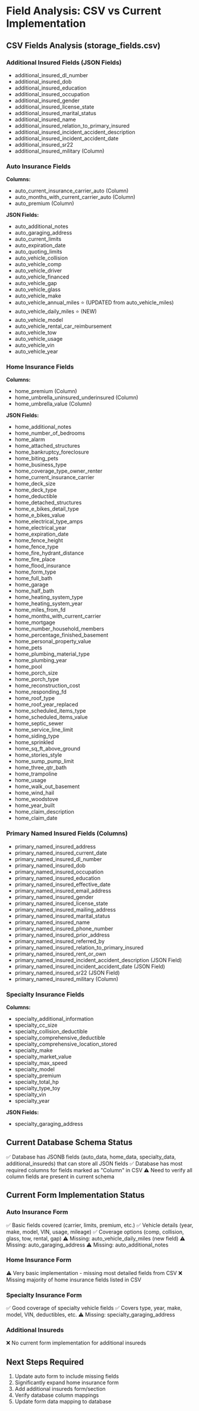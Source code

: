 # Field Analysis: CSV vs Current Implementation

## CSV Fields Analysis (storage_fields.csv)

### Additional Insured Fields (JSON Fields)
- additional_insured_dl_number
- additional_insured_dob
- additional_insured_education
- additional_insured_occupation
- additional_insured_gender
- additional_insured_license_state
- additional_insured_marital_status
- additional_insured_name
- additional_insured_relation_to_primary_insured
- additional_insured_incident_accident_description
- additional_insured_incident_accident_date
- additional_insured_sr22
- additional_insured_military (Column)

### Auto Insurance Fields
**Columns:**
- auto_current_insurance_carrier_auto (Column)
- auto_months_with_current_carrier_auto (Column)
- auto_premium (Column)

**JSON Fields:**
- auto_additional_notes
- auto_garaging_address
- auto_current_limits
- auto_expiration_date
- auto_quoting_limits
- auto_vehicle_collision
- auto_vehicle_comp
- auto_vehicle_driver
- auto_vehicle_financed
- auto_vehicle_gap
- auto_vehicle_glass
- auto_vehicle_make
- auto_vehicle_annual_miles ⭐ (UPDATED from auto_vehicle_miles)
- auto_vehicle_daily_miles ⭐ (NEW)
- auto_vehicle_model
- auto_vehicle_rental_car_reimbursement
- auto_vehicle_tow
- auto_vehicle_usage
- auto_vehicle_vin
- auto_vehicle_year

### Home Insurance Fields
**Columns:**
- home_premium (Column)
- home_umbrella_uninsured_underinsured (Column)
- home_umbrella_value (Column)

**JSON Fields:**
- home_additional_notes
- home_number_of_bedrooms
- home_alarm
- home_attached_structures
- home_bankruptcy_foreclosure
- home_biting_pets
- home_business_type
- home_coverage_type_owner_renter
- home_current_insurance_carrier
- home_deck_size
- home_deck_type
- home_deductible
- home_detached_structures
- home_e_bikes_detail_type
- home_e_bikes_value
- home_electrical_type_amps
- home_electrical_year
- home_expiration_date
- home_fence_height
- home_fence_type
- home_fire_hydrant_distance
- home_fire_place
- home_flood_insurance
- home_form_type
- home_full_bath
- home_garage
- home_half_bath
- home_heating_system_type
- home_heating_system_year
- home_miles_from_fd
- home_months_with_current_carrier
- home_mortgage
- home_number_household_members
- home_percentage_finished_basement
- home_personal_property_value
- home_pets
- home_plumbing_material_type
- home_plumbing_year
- home_pool
- home_porch_size
- home_porch_type
- home_reconstruction_cost
- home_responding_fd
- home_roof_type
- home_roof_year_replaced
- home_scheduled_items_type
- home_scheduled_items_value
- home_septic_sewer
- home_service_line_limit
- home_siding_type
- home_sprinkled
- home_sq_ft_above_ground
- home_stories_style
- home_sump_pump_limit
- home_three_qtr_bath
- home_trampoline
- home_usage
- home_walk_out_basement
- home_wind_hail
- home_woodstove
- home_year_built
- home_claim_description
- home_claim_date

### Primary Named Insured Fields (Columns)
- primary_named_insured_address
- primary_named_insured_current_date
- primary_named_insured_dl_number
- primary_named_insured_dob
- primary_named_insured_occupation
- primary_named_insured_education
- primary_named_insured_effective_date
- primary_named_insured_email_address
- primary_named_insured_gender
- primary_named_insured_license_state
- primary_named_insured_mailing_address
- primary_named_insured_marital_status
- primary_named_insured_name
- primary_named_insured_phone_number
- primary_named_insured_prior_address
- primary_named_insured_referred_by
- primary_named_insured_relation_to_primary_insured
- primary_named_insured_rent_or_own
- primary_named_insured_incident_accident_description (JSON Field)
- primary_named_insured_incident_accident_date (JSON Field)
- primary_named_insured_sr22 (JSON Field)
- primary_named_insured_military (Column)

### Specialty Insurance Fields
**Columns:**
- specialty_additional_information
- specialty_cc_size
- specialty_collision_deductible
- specialty_comprehensive_deductible
- specialty_comprehensive_location_stored
- specialty_make
- specialty_market_value
- specialty_max_speed
- specialty_model
- specialty_premium
- specialty_total_hp
- specialty_type_toy
- specialty_vin
- specialty_year

**JSON Fields:**
- specialty_garaging_address

## Current Database Schema Status
✅ Database has JSONB fields (auto_data, home_data, specialty_data, additional_insureds) that can store all JSON fields
✅ Database has most required columns for fields marked as "Column" in CSV
⚠️ Need to verify all column fields are present in current schema

## Current Form Implementation Status

### Auto Insurance Form
✅ Basic fields covered (carrier, limits, premium, etc.)
✅ Vehicle details (year, make, model, VIN, usage, mileage)
✅ Coverage options (comp, collision, glass, tow, rental, gap)
⚠️ Missing: auto_vehicle_daily_miles (new field)
⚠️ Missing: auto_garaging_address
⚠️ Missing: auto_additional_notes

### Home Insurance Form  
⚠️ Very basic implementation - missing most detailed fields from CSV
❌ Missing majority of home insurance fields listed in CSV

### Specialty Insurance Form
✅ Good coverage of specialty vehicle fields
✅ Covers type, year, make, model, VIN, deductibles, etc.
⚠️ Missing: specialty_garaging_address

### Additional Insureds
❌ No current form implementation for additional insureds

## Next Steps Required
1. Update auto form to include missing fields
2. Significantly expand home insurance form
3. Add additional insureds form/section
4. Verify database column mappings
5. Update form data mapping to database
